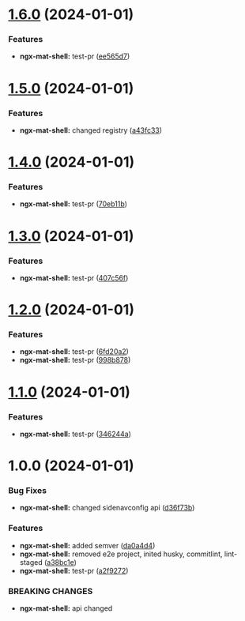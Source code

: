 # [1.6.0](https://github.com/projectbay/os-projectbay/compare/ngx-mat-shell-v1.5.0...ngx-mat-shell-v1.6.0) (2024-01-01)


### Features

* **ngx-mat-shell:** test-pr ([ee565d7](https://github.com/projectbay/os-projectbay/commit/ee565d78443b2c20bc71fc650a52554a53b6ce94))

# [1.5.0](https://github.com/projectbay/os-projectbay/compare/ngx-mat-shell-v1.4.0...ngx-mat-shell-v1.5.0) (2024-01-01)


### Features

* **ngx-mat-shell:** changed registry ([a43fc33](https://github.com/projectbay/os-projectbay/commit/a43fc33e93f545b7dda2da89f43d982cf55cee41))

# [1.4.0](https://github.com/projectbay/os-projectbay/compare/ngx-mat-shell-v1.3.0...ngx-mat-shell-v1.4.0) (2024-01-01)


### Features

* **ngx-mat-shell:** test-pr ([70eb11b](https://github.com/projectbay/os-projectbay/commit/70eb11b11c4d8700cf40fe3325ec54728c686c09))

# [1.3.0](https://github.com/projectbay/os-projectbay/compare/ngx-mat-shell-v1.2.0...ngx-mat-shell-v1.3.0) (2024-01-01)


### Features

* **ngx-mat-shell:** test-pr ([407c56f](https://github.com/projectbay/os-projectbay/commit/407c56fdc1d44ca439e7bba217a1496599dfc7ab))

# [1.2.0](https://github.com/projectbay/os-projectbay/compare/ngx-mat-shell-v1.1.0...ngx-mat-shell-v1.2.0) (2024-01-01)


### Features

* **ngx-mat-shell:** test-pr ([6fd20a2](https://github.com/projectbay/os-projectbay/commit/6fd20a2df5607c98774dea478a77c622f8252636))
* **ngx-mat-shell:** test-pr ([998b878](https://github.com/projectbay/os-projectbay/commit/998b878e8e6e79779e26913d92c21c6b241296ce))

# [1.1.0](https://github.com/projectbay/os-projectbay/compare/ngx-mat-shell-v1.0.0...ngx-mat-shell-v1.1.0) (2024-01-01)

### Features

- **ngx-mat-shell:** test-pr ([346244a](https://github.com/projectbay/os-projectbay/commit/346244af97f29a7eeb6b9545ad0fd12053249314))

# 1.0.0 (2024-01-01)

### Bug Fixes

- **ngx-mat-shell:** changed sidenavconfig api ([d36f73b](https://github.com/projectbay/os-projectbay/commit/d36f73b97af37f8461004e16e0ea1b910179ec60))

### Features

- **ngx-mat-shell:** added semver ([da0a4d4](https://github.com/projectbay/os-projectbay/commit/da0a4d411a7c4dfc602b892c4bde76b2c6c1c32f))
- **ngx-mat-shell:** removed e2e project, inited husky, commitlint, lint-staged ([a38bc1e](https://github.com/projectbay/os-projectbay/commit/a38bc1e70962d4b18161662c001c17e757296802))
- **ngx-mat-shell:** test-pr ([a2f9272](https://github.com/projectbay/os-projectbay/commit/a2f92725a91732e31a0a65ad1e84f594008bea96))

### BREAKING CHANGES

- **ngx-mat-shell:** api changed
